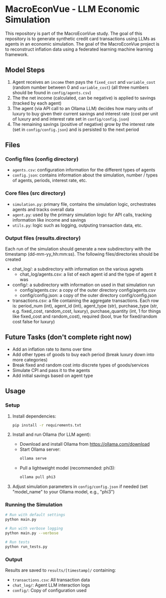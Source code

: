 # MacroEconVue - LLM Economic Simulation

This repository is part of the MacroEconVue study. The goal of this repository is to generate synthetic credit card transactions using LLMs as agents in an economic simulation. The goal of the MacroEconVue project is to reconstruct inflation data using a federated learning machine learning framework.

## Model Steps
1. Agent receives an `income` then pays the `fixed_cost` and `variable_cost` (random number between 0 and `variable_cost`) (all three numbers should be found in `config/agents.csv`)
2. The the net income (calculated, can be negative) is applied to savings (tracked by each agent)
3. The agent (via API call to an Ollama LLM) decides how many units of luxury to buy given their current savings and interest rate (cost per unit of luxury and and interest rate set in `config/config.json`)
4. The remaining savings (positive of negative) grow by the interest rate (set in `config/config.json`) and is persisted to the next period

## Files
### Config files (config directory)
- `agents.csv`: configuration information for the different types of agents
- `config.json`: contains information about the simulation, number / types of agents, periods, interest rate, etc.

### Core files (src directory)
- `simulation.py`: primary file, contains the simulation logic, orchestrates agents and tracks overall data
- `agent.py`: used by the primary simulation logic for API calls, tracking information like income and savings
- `utils.py`: logic such as logging, outputing transaction data, etc.

### Output files (results.directory)
Each run of the simulation should generate a new subdirectory with the timestamp (dd-mm-yy_hh:mm:ss). The following files/directories should be created
- chat_log/: a subdirectory with information on the various agnets
   - chat_log/agents.csv: a list of each agent id and the type of agent it was 
- config/: a subdirectory with information on used in that simulation run
   - config/agents.csv: a copy of the outer directory config/agents.csv
   - config/config.json: a copy of the outer directory config/config.json
- transactions.csv: a file containing the aggregate transactions. Each row is: period_num (int), agent_id (int), agent_type (str), purchase_type (str, e.g. fixed_cost, random_cost, luxury), purchase_quantity (int, 1 for things like fixed_cost and random_cost), required (bool, true for fixed/random cost false for luxury)

## Future Tasks (don't complete right now)
- Add an inflation rate to items over time
- Add other types of goods to buy each period (break luxury down into more categories)
- Break fixed and random cost into discrete types of goods/services
- Simulate CPI and pass it to the agents
- Add initial savings based on agent type

## Usage

### Setup
1. Install dependencies:
   ```bash
   pip install -r requirements.txt
   ```

2. Install and run Ollama (for LLM agent):
    - Download and install Ollama from https://ollama.com/download
    - Start Ollama server:
       ```bash
       ollama serve
       ```
    - Pull a lightweight model (recommended: phi3):
       ```bash
       ollama pull phi3
       ```

3. Adjust simulation parameters in `config/config.json` if needed (set "model_name" to your Ollama model, e.g., "phi3")

### Running the Simulation
```bash
# Run with default settings
python main.py

# Run with verbose logging
python main.py --verbose

# Run tests
python run_tests.py
```

### Output
Results are saved to `results/[timestamp]/` containing:
- `transactions.csv`: All transaction data
- `chat_log/`: Agent LLM interaction logs
- `config/`: Copy of configuration used
